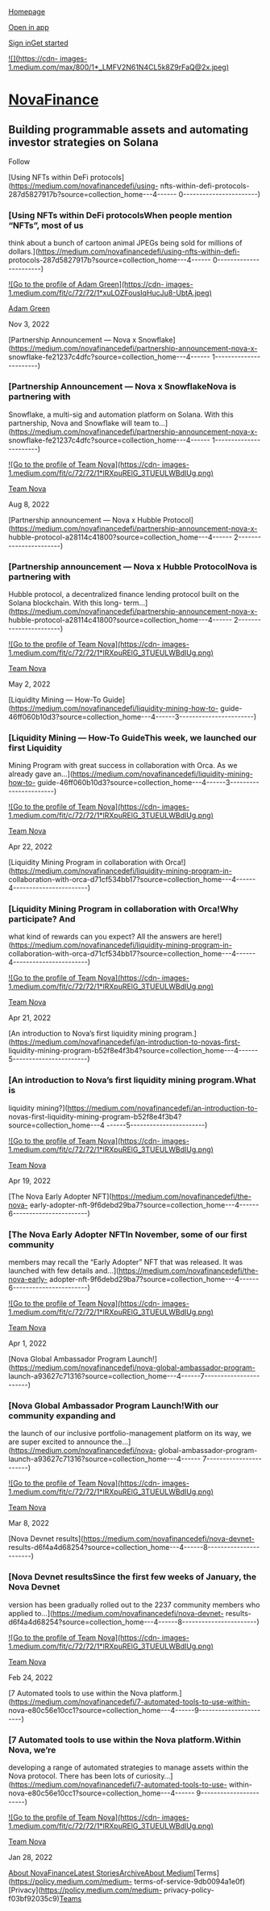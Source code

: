 [Homepage](https://medium.com/)

[Open in
app](https://rsci.app.link/?%24canonical_url=https%3A%2F%2Fmedium.com/novafinancedefi%3F~feature=LoMobileNavBar&~channel=ShowCollectionHome&~stage=m2)

[Sign
in](https://medium.com/m/signin?redirect=https%3A%2F%2Fmedium.com%2Fnovafinancedefi&source=--------------------------nav_reg&operation=login)[Get
started](https://medium.com/m/signin?redirect=https%3A%2F%2Fmedium.com%2Fnovafinancedefi&source=--------------------------nav_reg&operation=register)

[![](https://cdn-
images-1.medium.com/max/800/1*_LMFV2N61N4CL5k8Z9rFaQ@2x.jpeg)](https://medium.com/novafinancedefi
"Go to NovaFinance")

# [NovaFinance](https://medium.com/novafinancedefi "Go to NovaFinance")

## Building programmable assets and automating investor strategies on Solana

[](https://twitter.com/NovaFinance_ "Visit “NovaFinance” on Twitter")

Follow

[Using NFTs within DeFi protocols](https://medium.com/novafinancedefi/using-
nfts-within-defi-protocols-287d5827917b?source=collection_home---4------
0-----------------------)

### [Using NFTs within DeFi protocolsWhen people mention “NFTs”, most of us
think about a bunch of cartoon animal JPEGs being sold for millions of
dollars.](https://medium.com/novafinancedefi/using-nfts-within-defi-
protocols-287d5827917b?source=collection_home---4------
0-----------------------)

[![Go to the profile of Adam Green](https://cdn-
images-1.medium.com/fit/c/72/72/1*xuLOZFousIqHucJu8-UbtA.jpeg)](https://medium.com/@AdamNovaFi)

[Adam Green](https://medium.com/@AdamNovaFi)

Nov 3, 2022

[Partnership Announcement — Nova x
Snowflake](https://medium.com/novafinancedefi/partnership-announcement-nova-x-
snowflake-fe21237c4dfc?source=collection_home---4------
1-----------------------)

### [Partnership Announcement — Nova x SnowflakeNova is partnering with
Snowflake, a multi-sig and automation platform on Solana. With this
partnership, Nova and Snowflake will team
to…](https://medium.com/novafinancedefi/partnership-announcement-nova-x-
snowflake-fe21237c4dfc?source=collection_home---4------
1-----------------------)

[![Go to the profile of Team Nova](https://cdn-
images-1.medium.com/fit/c/72/72/1*lRXpuRElG_3TUEULWBdIUg.png)](https://medium.com/@novafinance1)

[Team Nova](https://medium.com/@novafinance1)

Aug 8, 2022

[Partnership announcement — Nova x Hubble
Protocol](https://medium.com/novafinancedefi/partnership-announcement-nova-x-
hubble-protocol-a28114c41800?source=collection_home---4------
2-----------------------)

### [Partnership announcement — Nova x Hubble ProtocolNova is partnering with
Hubble protocol, a decentralized finance lending protocol built on the Solana
blockchain. With this long-
term…](https://medium.com/novafinancedefi/partnership-announcement-nova-x-
hubble-protocol-a28114c41800?source=collection_home---4------
2-----------------------)

[![Go to the profile of Team Nova](https://cdn-
images-1.medium.com/fit/c/72/72/1*lRXpuRElG_3TUEULWBdIUg.png)](https://medium.com/@novafinance1)

[Team Nova](https://medium.com/@novafinance1)

May 2, 2022

[Liquidity Mining — How-To
Guide](https://medium.com/novafinancedefi/liquidity-mining-how-to-
guide-46ff060b10d3?source=collection_home---4------3-----------------------)

### [Liquidity Mining — How-To GuideThis week, we launched our first Liquidity
Mining Program with great success in collaboration with Orca. As we already
gave an…](https://medium.com/novafinancedefi/liquidity-mining-how-to-
guide-46ff060b10d3?source=collection_home---4------3-----------------------)

[![Go to the profile of Team Nova](https://cdn-
images-1.medium.com/fit/c/72/72/1*lRXpuRElG_3TUEULWBdIUg.png)](https://medium.com/@novafinance1)

[Team Nova](https://medium.com/@novafinance1)

Apr 22, 2022

[Liquidity Mining Program in collaboration with
Orca!](https://medium.com/novafinancedefi/liquidity-mining-program-in-
collaboration-with-orca-d71cf534bb17?source=collection_home---4------
4-----------------------)

### [Liquidity Mining Program in collaboration with Orca!Why participate? And
what kind of rewards can you expect? All the answers are
here!](https://medium.com/novafinancedefi/liquidity-mining-program-in-
collaboration-with-orca-d71cf534bb17?source=collection_home---4------
4-----------------------)

[![Go to the profile of Team Nova](https://cdn-
images-1.medium.com/fit/c/72/72/1*lRXpuRElG_3TUEULWBdIUg.png)](https://medium.com/@novafinance1)

[Team Nova](https://medium.com/@novafinance1)

Apr 21, 2022

[An introduction to Nova’s first liquidity mining
program.](https://medium.com/novafinancedefi/an-introduction-to-novas-first-
liquidity-mining-program-b52f8e4f3b4?source=collection_home---4------
5-----------------------)

### [An introduction to Nova’s first liquidity mining program.What is
liquidity mining?](https://medium.com/novafinancedefi/an-introduction-to-
novas-first-liquidity-mining-program-b52f8e4f3b4?source=collection_home---4
------5-----------------------)

[![Go to the profile of Team Nova](https://cdn-
images-1.medium.com/fit/c/72/72/1*lRXpuRElG_3TUEULWBdIUg.png)](https://medium.com/@novafinance1)

[Team Nova](https://medium.com/@novafinance1)

Apr 19, 2022

[The Nova Early Adopter NFT](https://medium.com/novafinancedefi/the-nova-
early-adopter-nft-9f6debd29ba7?source=collection_home---4------
6-----------------------)

### [The Nova Early Adopter NFTIn November, some of our first community
members may recall the “Early Adopter” NFT that was released. It was launched
with few details and…](https://medium.com/novafinancedefi/the-nova-early-
adopter-nft-9f6debd29ba7?source=collection_home---4------
6-----------------------)

[![Go to the profile of Team Nova](https://cdn-
images-1.medium.com/fit/c/72/72/1*lRXpuRElG_3TUEULWBdIUg.png)](https://medium.com/@novafinance1)

[Team Nova](https://medium.com/@novafinance1)

Apr 1, 2022

[Nova Global Ambassador Program
Launch!](https://medium.com/novafinancedefi/nova-global-ambassador-program-
launch-a93627c71316?source=collection_home---4------7-----------------------)

### [Nova Global Ambassador Program Launch!With our community expanding and
the launch of our inclusive portfolio-management platform on its way, we are
super excited to announce the…](https://medium.com/novafinancedefi/nova-
global-ambassador-program-launch-a93627c71316?source=collection_home---4------
7-----------------------)

[![Go to the profile of Team Nova](https://cdn-
images-1.medium.com/fit/c/72/72/1*lRXpuRElG_3TUEULWBdIUg.png)](https://medium.com/@novafinance1)

[Team Nova](https://medium.com/@novafinance1)

Mar 8, 2022

[Nova Devnet results](https://medium.com/novafinancedefi/nova-devnet-
results-d6f4a4d68254?source=collection_home---4------8-----------------------)

### [Nova Devnet resultsSince the first few weeks of January, the Nova Devnet
version has been gradually rolled out to the 2237 community members who
applied to…](https://medium.com/novafinancedefi/nova-devnet-
results-d6f4a4d68254?source=collection_home---4------8-----------------------)

[![Go to the profile of Team Nova](https://cdn-
images-1.medium.com/fit/c/72/72/1*lRXpuRElG_3TUEULWBdIUg.png)](https://medium.com/@novafinance1)

[Team Nova](https://medium.com/@novafinance1)

Feb 24, 2022

[7 Automated tools to use within the Nova
platform.](https://medium.com/novafinancedefi/7-automated-tools-to-use-within-
nova-e80c56e10cc1?source=collection_home---4------9-----------------------)

### [7 Automated tools to use within the Nova platform.Within Nova, we’re
developing a range of automated strategies to manage assets within the Nova
protocol. There has been lots of
curiosity…](https://medium.com/novafinancedefi/7-automated-tools-to-use-
within-nova-e80c56e10cc1?source=collection_home---4------
9-----------------------)

[![Go to the profile of Team Nova](https://cdn-
images-1.medium.com/fit/c/72/72/1*lRXpuRElG_3TUEULWBdIUg.png)](https://medium.com/@novafinance1)

[Team Nova](https://medium.com/@novafinance1)

Jan 28, 2022

[About NovaFinance](https://medium.com/novafinancedefi/about "About
NovaFinance")[Latest Stories](https://medium.com/novafinancedefi/latest
"Latest Stories for
NovaFinance")[Archive](https://medium.com/novafinancedefi/archive "Archive for
NovaFinance")[About
Medium](https://medium.com/about)[Terms](https://policy.medium.com/medium-
terms-of-service-9db0094a1e0f)[Privacy](https://policy.medium.com/medium-
privacy-policy-f03bf92035c9)[Teams](https://medium.com/business)

